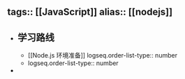 tags:: [[JavaScript]] 
alias:: [[nodejs]]
---

- ## 学习路线
	- [[Node.js 环境准备]]
	  logseq.order-list-type:: number
	- logseq.order-list-type:: number
-